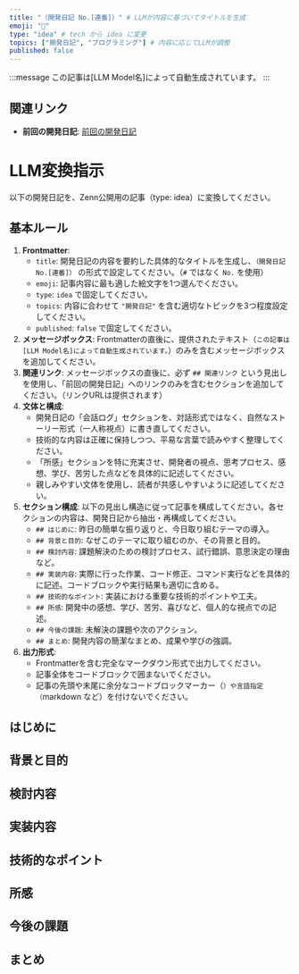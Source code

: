 ```yaml
---
title: "（開発日記 No.[連番]）" # LLMが内容に基づいてタイトルを生成
emoji: "📝"
type: "idea" # tech から idea に変更
topics: ["開発日記", "プログラミング"] # 内容に応じてLLMが調整
published: false
---
```


:::message
この記事は[LLM Model名]によって自動生成されています。
:::

## 関連リンク

- **前回の開発日記**: [前回の開発日記](https://zenn.dev/centervil/articles/[前回の記事スラッグ])

<!-- LLM_INSTRUCTIONS_START -->
# LLM変換指示

以下の開発日記を、Zenn公開用の記事（type: idea）に変換してください。

## 基本ルール
1.  **Frontmatter**:
    *   `title`: 開発日記の内容を要約した具体的なタイトルを生成し、`（開発日記 No.[連番]）` の形式で設定してください。（`#` ではなく `No.` を使用）
    *   `emoji`: 記事内容に最も適した絵文字を1つ選んでください。
    *   `type`: `idea` で固定してください。
    *   `topics`: 内容に合わせて `"開発日記"` を含む適切なトピックを3つ程度設定してください。
    *   `published`: `false` で固定してください。
2.  **メッセージボックス**: Frontmatterの直後に、提供されたテキスト（`この記事は[LLM Model名]によって自動生成されています。`）のみを含むメッセージボックスを追加してください。
3.  **関連リンク**: メッセージボックスの直後に、必ず `## 関連リンク` という見出しを使用し、「前回の開発日記」へのリンクのみを含むセクションを追加してください。（リンクURLは提供されます）
4.  **文体と構成**:
    *   開発日記の「会話ログ」セクションを、対話形式ではなく、自然なストーリー形式（一人称視点）に書き直してください。
    *   技術的な内容は正確に保持しつつ、平易な言葉で読みやすく整理してください。
    *   「所感」セクションを特に充実させ、開発者の視点、思考プロセス、感想、学び、苦労した点などを具体的に記述してください。
    *   親しみやすい文体を使用し、読者が共感しやすいように記述してください。
5.  **セクション構成**: 以下の見出し構造に従って記事を構成してください。各セクションの内容は、開発日記から抽出・再構成してください。
    *   `## はじめに`: 昨日の簡単な振り返りと、今日取り組むテーマの導入。
    *   `## 背景と目的`: なぜこのテーマに取り組むのか、その背景と目的。
    *   `## 検討内容`: 課題解決のための検討プロセス、試行錯誤、意思決定の理由など。
    *   `## 実装内容`: 実際に行った作業、コード修正、コマンド実行などを具体的に記述。コードブロックや実行結果も適切に含める。
    *   `## 技術的なポイント`: 実装における重要な技術的ポイントや工夫。
    *   `## 所感`: 開発中の感想、学び、苦労、喜びなど、個人的な視点での記述。
    *   `## 今後の課題`: 未解決の課題や次のアクション。
    *   `## まとめ`: 開発内容の簡潔なまとめ、成果や学びの強調。
6.  **出力形式**:
    *   Frontmatterを含む完全なマークダウン形式で出力してください。
    *   記事全体をコードブロックで囲まないでください。
    *   記事の先頭や末尾に余分なコードブロックマーカー（```）や言語指定（```markdown など）を付けないでください。
<!-- LLM_INSTRUCTIONS_END -->

## はじめに
<!-- LLMが生成 -->

## 背景と目的
<!-- LLMが生成 -->

## 検討内容
<!-- LLMが生成 -->

## 実装内容
<!-- LLMが生成 -->

## 技術的なポイント
<!-- LLMが生成 -->

## 所感
<!-- LLMが生成 -->

## 今後の課題
<!-- LLMが生成 -->

## まとめ
<!-- LLMが生成 -->
